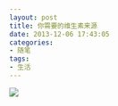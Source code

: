 ```yaml
---
layout: post
title: 你需要的维生素来源
date: 2013-12-06 17:43:05
categories:
- 随笔
tags:
- 生活
---
```


![](http://i1328.photobucket.com/albums/w532/xwlogic/51f1a413jw1eb9xmpisltj20c810rwhu_zps528c330f.jpg)
